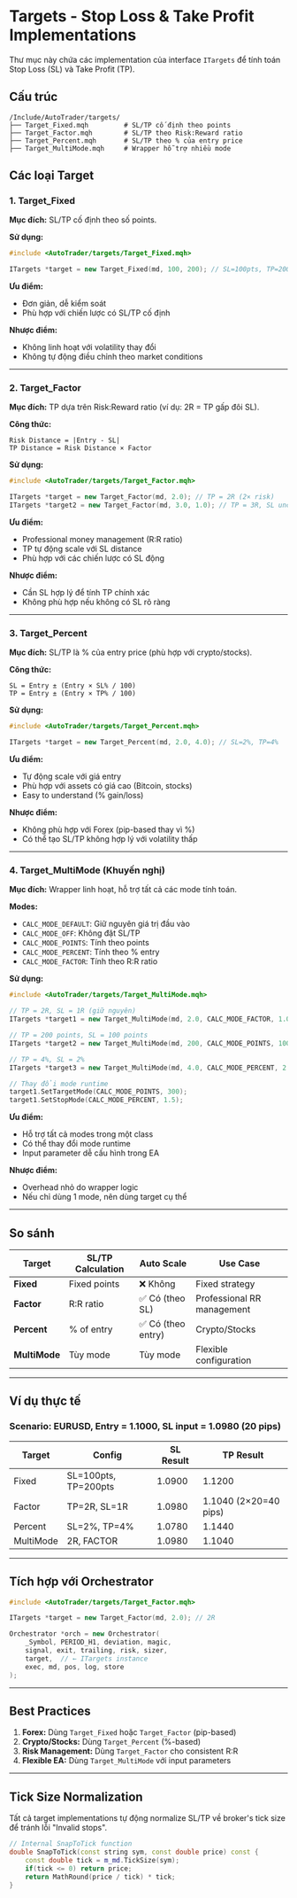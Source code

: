 # Targets - Stop Loss & Take Profit Implementations

Thư mục này chứa các implementation của interface `ITargets` để tính toán Stop Loss (SL) và Take Profit (TP).

## Cấu trúc

```
/Include/AutoTrader/targets/
├── Target_Fixed.mqh         # SL/TP cố định theo points
├── Target_Factor.mqh        # SL/TP theo Risk:Reward ratio
├── Target_Percent.mqh       # SL/TP theo % của entry price
├── Target_MultiMode.mqh     # Wrapper hỗ trợ nhiều mode
```

## Các loại Target

### 1. Target_Fixed
**Mục đích:** SL/TP cố định theo số points.

**Sử dụng:**
```cpp
#include <AutoTrader/targets/Target_Fixed.mqh>

ITargets *target = new Target_Fixed(md, 100, 200); // SL=100pts, TP=200pts
```

**Ưu điểm:**
- Đơn giản, dễ kiểm soát
- Phù hợp với chiến lược có SL/TP cố định

**Nhược điểm:**
- Không linh hoạt với volatility thay đổi
- Không tự động điều chỉnh theo market conditions

---

### 2. Target_Factor
**Mục đích:** TP dựa trên Risk:Reward ratio (ví dụ: 2R = TP gấp đôi SL).

**Công thức:**
```
Risk Distance = |Entry - SL|
TP Distance = Risk Distance × Factor
```

**Sử dụng:**
```cpp
#include <AutoTrader/targets/Target_Factor.mqh>

ITargets *target = new Target_Factor(md, 2.0); // TP = 2R (2× risk)
ITargets *target2 = new Target_Factor(md, 3.0, 1.0); // TP = 3R, SL unchanged
```

**Ưu điểm:**
- Professional money management (R:R ratio)
- TP tự động scale với SL distance
- Phù hợp với các chiến lược có SL động

**Nhược điểm:**
- Cần SL hợp lý để tính TP chính xác
- Không phù hợp nếu không có SL rõ ràng

---

### 3. Target_Percent
**Mục đích:** SL/TP là % của entry price (phù hợp với crypto/stocks).

**Công thức:**
```
SL = Entry ± (Entry × SL% / 100)
TP = Entry ± (Entry × TP% / 100)
```

**Sử dụng:**
```cpp
#include <AutoTrader/targets/Target_Percent.mqh>

ITargets *target = new Target_Percent(md, 2.0, 4.0); // SL=2%, TP=4%
```

**Ưu điểm:**
- Tự động scale với giá entry
- Phù hợp với assets có giá cao (Bitcoin, stocks)
- Easy to understand (% gain/loss)

**Nhược điểm:**
- Không phù hợp với Forex (pip-based thay vì %)
- Có thể tạo SL/TP không hợp lý với volatility thấp

---

### 4. Target_MultiMode (Khuyến nghị)
**Mục đích:** Wrapper linh hoạt, hỗ trợ tất cả các mode tính toán.

**Modes:**
- `CALC_MODE_DEFAULT`: Giữ nguyên giá trị đầu vào
- `CALC_MODE_OFF`: Không đặt SL/TP
- `CALC_MODE_POINTS`: Tính theo points
- `CALC_MODE_PERCENT`: Tính theo % entry
- `CALC_MODE_FACTOR`: Tính theo R:R ratio

**Sử dụng:**
```cpp
#include <AutoTrader/targets/Target_MultiMode.mqh>

// TP = 2R, SL = 1R (giữ nguyên)
ITargets *target1 = new Target_MultiMode(md, 2.0, CALC_MODE_FACTOR, 1.0, CALC_MODE_DEFAULT);

// TP = 200 points, SL = 100 points
ITargets *target2 = new Target_MultiMode(md, 200, CALC_MODE_POINTS, 100, CALC_MODE_POINTS);

// TP = 4%, SL = 2%
ITargets *target3 = new Target_MultiMode(md, 4.0, CALC_MODE_PERCENT, 2.0, CALC_MODE_PERCENT);

// Thay đổi mode runtime
target1.SetTargetMode(CALC_MODE_POINTS, 300);
target1.SetStopMode(CALC_MODE_PERCENT, 1.5);
```

**Ưu điểm:**
- Hỗ trợ tất cả modes trong một class
- Có thể thay đổi mode runtime
- Input parameter dễ cấu hình trong EA

**Nhược điểm:**
- Overhead nhỏ do wrapper logic
- Nếu chỉ dùng 1 mode, nên dùng target cụ thể

---

## So sánh

| Target | SL/TP Calculation | Auto Scale | Use Case |
|--------|-------------------|------------|----------|
| **Fixed** | Fixed points | ❌ Không | Fixed strategy |
| **Factor** | R:R ratio | ✅ Có (theo SL) | Professional RR management |
| **Percent** | % of entry | ✅ Có (theo entry) | Crypto/Stocks |
| **MultiMode** | Tùy mode | Tùy mode | Flexible configuration |

---

## Ví dụ thực tế

### Scenario: EURUSD, Entry = 1.1000, SL input = 1.0980 (20 pips)

| Target | Config | SL Result | TP Result |
|--------|--------|-----------|-----------|
| Fixed | SL=100pts, TP=200pts | 1.0900 | 1.1200 |
| Factor | TP=2R, SL=1R | 1.0980 | 1.1040 (2×20=40 pips) |
| Percent | SL=2%, TP=4% | 1.0780 | 1.1440 |
| MultiMode | 2R, FACTOR | 1.0980 | 1.1040 |

---

## Tích hợp với Orchestrator

```cpp
#include <AutoTrader/targets/Target_Factor.mqh>

ITargets *target = new Target_Factor(md, 2.0); // 2R

Orchestrator *orch = new Orchestrator(
    _Symbol, PERIOD_H1, deviation, magic,
    signal, exit, trailing, risk, sizer,
    target,  // ← ITargets instance
    exec, md, pos, log, store
);
```

---

## Best Practices

1. **Forex:** Dùng `Target_Fixed` hoặc `Target_Factor` (pip-based)
2. **Crypto/Stocks:** Dùng `Target_Percent` (%-based)
3. **Risk Management:** Dùng `Target_Factor` cho consistent R:R
4. **Flexible EA:** Dùng `Target_MultiMode` với input parameters

---

## Tick Size Normalization

Tất cả target implementations tự động normalize SL/TP về broker's tick size để tránh lỗi "Invalid stops".

```cpp
// Internal SnapToTick function
double SnapToTick(const string sym, const double price) const {
    const double tick = m_md.TickSize(sym);
    if(tick <= 0) return price;
    return MathRound(price / tick) * tick;
}
```
